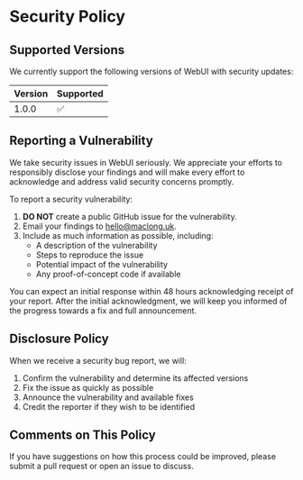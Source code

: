 # Security Policy

## Supported Versions

We currently support the following versions of WebUI with security updates:

| Version | Supported          |
| ------- | ------------------ |
| 1.0.0   | :white_check_mark: |

## Reporting a Vulnerability

We take security issues in WebUI seriously. We appreciate your efforts to responsibly disclose your findings and will make every effort to acknowledge and address valid security concerns promptly.

To report a security vulnerability:

1. **DO NOT** create a public GitHub issue for the vulnerability.
2. Email your findings to hello@maclong.uk.
3. Include as much information as possible, including:
   - A description of the vulnerability
   - Steps to reproduce the issue
   - Potential impact of the vulnerability
   - Any proof-of-concept code if available

You can expect an initial response within 48 hours acknowledging receipt of your report. After the initial acknowledgment, we will keep you informed of the progress towards a fix and full announcement.

## Disclosure Policy

When we receive a security bug report, we will:

1. Confirm the vulnerability and determine its affected versions
2. Fix the issue as quickly as possible
3. Announce the vulnerability and available fixes
4. Credit the reporter if they wish to be identified

## Comments on This Policy

If you have suggestions on how this process could be improved, please submit a pull request or open an issue to discuss.
